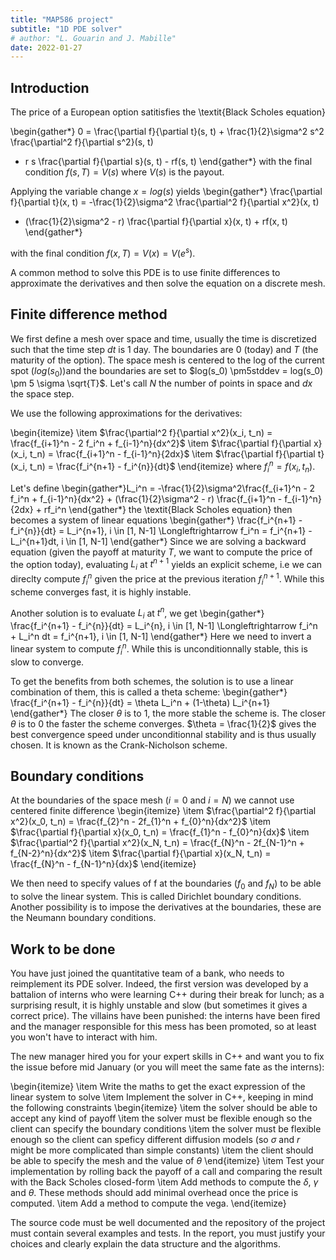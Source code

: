 ```yaml
---
title: "MAP586 project"
subtitle: "1D PDE solver"
# author: "L. Gouarin and J. Mabille"
date: 2022-01-27
---
```


## Introduction

The price of a European option satitisfies the \textit{Black Scholes equation}

\begin{gather*}
0 = \frac{\partial f}{\partial t}(s, t) + \frac{1}{2}\sigma^2 s^2 \frac{\partial^2 f}{\partial s^2}(s, t)
+ r s \frac{\partial f}{\partial s}(s, t) - rf(s, t)
\end{gather*}
with the final condition $f(s, T) = V(s)$ where $V(s)$ is the payout.

Applying the variable change $x = log(s)$ yields
\begin{gather*}
\frac{\partial f}{\partial t}(x, t) = -\frac{1}{2}\sigma^2 \frac{\partial^2 f}{\partial x^2}(x, t)
+ (\frac{1}{2}\sigma^2 - r) \frac{\partial f}{\partial x}(x, t) + rf(x, t)
\end{gather*}

with the final condition $f(x, T) = V(x) = V(e^s)$.

A common method to solve this PDE is to use finite differences to approximate the derivatives and then
solve the equation on a discrete mesh.

## Finite difference method

We first define a mesh over space and time, usually the time is discretized such that the time step $dt$ is 1 day.
The boundaries are $0$ (today) and $T$ (the maturity of the option). The space mesh is centered to the log of the
current spot ($log(s_0)$)and the boundaries are set to $log(s_0) \pm5stddev = log(s_0) \pm 5 \sigma \sqrt{T}$.
Let's call $N$ the number of points in space and $dx$ the space step.

We use the following approximations for the derivatives:

\begin{itemize}
\item $\frac{\partial^2 f}{\partial x^2}(x_i, t_n) = \frac{f_{i+1}^n - 2 f_i^n + f_{i-1}^n}{dx^2}$
\item $\frac{\partial f}{\partial x}(x_i, t_n) = \frac{f_{i+1}^n - f_{i-1}^n}{2dx}$
\item $\frac{\partial f}{\partial t}(x_i, t_n) = \frac{f_i^{n+1} - f_i^{n}}{dt}$
\end{itemize}
where ${f_i^n = f(x_i, t_n)}$.

Let's define
\begin{gather*}L_i^n = -\frac{1}{2}\sigma^2\frac{f_{i+1}^n - 2 f_i^n + f_{i-1}^n}{dx^2} + (\frac{1}{2}\sigma^2 - r)  \frac{f_{i+1}^n - f_{i-1}^n}{2dx} + rf_i^n
\end{gather*}  the \textit{Black Scholes equation} then becomes a system of linear equations
\begin{gather*}
\frac{f_i^{n+1} - f_i^{n}}{dt} = L_i^{n+1}, i \in [1, N-1] \Longleftrightarrow
f_i^n = f_i^{n+1} - L_i^{n+1}dt, i \in [1, N-1]
\end{gather*}
Since we are solving a backward equation (given the payoff at maturity $T$, we want to compute the price of the option today), evaluating $L_i$
at $t^{n+1}$ yields an explicit scheme, i.e we can direclty compute $f_i^n$ given the price at the previous iteration $f_i^{n+1}$. While this scheme
converges fast, it is highly instable.

Another solution is to evaluate $L_i$ at $t^n$, we get
\begin{gather*}
\frac{f_i^{n+1} - f_i^{n}}{dt} = L_i^{n}, i \in [1, N-1] \Longleftrightarrow
f_i^n + L_i^n dt = f_i^{n+1}, i \in [1, N-1]
\end{gather*}
Here we need to invert a linear system to compute $f_i^n$. While this is unconditionnally stable, this is slow to converge.

To get the benefits from both schemes, the solution is to use a linear combination of them, this is called a theta scheme:
\begin{gather*}
\frac{f_i^{n+1} - f_i^{n}}{dt} = \theta L_i^n + (1-\theta) L_i^{n+1}
\end{gather*}
The closer $\theta$ is to $1$, the more stable the scheme is. The closer $\theta$ is to $0$ the faster the scheme converges. $\theta = \frac{1}{2}$ gives
the best convergence speed under unconditionnal stability and is thus usually chosen. It is known as the Crank-Nicholson scheme.

## Boundary conditions

At the boundaries of the space mesh ($i = 0$ and $i = N$) we cannot use centered finite difference
\begin{itemize}
\item $\frac{\partial^2 f}{\partial x^2}(x_0, t_n) = \frac{f_{2}^n - 2f_{1}^n + f_{0}^n}{dx^2}$
\item $\frac{\partial f}{\partial x}(x_0, t_n) = \frac{f_{1}^n - f_{0}^n}{dx}$
\item $\frac{\partial^2 f}{\partial x^2}(x_N, t_n) = \frac{f_{N}^n - 2f_{N-1}^n + f_{N-2}^n}{dx^2}$
\item $\frac{\partial f}{\partial x}(x_N, t_n) = \frac{f_{N}^n - f_{N-1}^n}{dx}$
\end{itemize}

We then need to specify values of f at the boundaries ($f_0$ and $f_N$) to be able to solve the linear system. This is called Dirichlet boundary conditions. Another possibility is to impose the derivatives at the boundaries, these are the Neumann boundary conditions.

## Work to be done

You have just joined the quantitative team of a bank, who needs to reimplement its PDE solver. Indeed, the first version was developed by a battalion of
interns who were learning C++ during their break for lunch; as a surprising result, it is highly unstable and slow (but sometimes it gives a correct price).
The villains have been punished: the interns have been fired and the manager responsible for this mess has been promoted, so at least you won't have to interact with him.

The new manager hired you for your expert skills in C++ and want you to fix the issue before mid January (or you will meet the same fate as the interns):

\begin{itemize}
\item Write the maths to get the exact expression of the linear system to solve
\item Implement the solver in C++, keeping in mind the following constraints
\begin{itemize}
\item the solver should be able to accept any kind of payoff
\item the solver must be flexible enough so the client can specify the boundary conditions
\item the solver must be flexible enough so the client can speficy different diffusion models (so $\sigma$ and $r$ might be more complicated than simple constants)
\item the client should be able to specify the mesh and the value of $\theta$
\end{itemize}
\item Test your implementation by rolling back the payoff of a call and comparing the result with the Back Scholes closed-form
\item Add methods to compute the $\delta$, $\gamma$ and $\theta$. These methods should add minimal overhead once the price is computed.
\item Add a method to compute the vega.
\end{itemize}

The source code must be well documented and the repository of the project must contain several examples and tests. In the report, you must justify your choices and clearly explain the data structure and the algorithms.